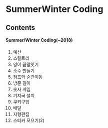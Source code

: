 SummerWinter Coding
=================

## Contents
#### Summer/Winter Coding(~2018)
1. 예산
2. 스킬트리
3. 영어 끝말잇기
4. 소수 만들기
5. 점프와 순간이동
6. 방문 길이
7. 숫자 게임
8. 기지국 설치
9. 쿠키구입
10. 배달
11. 지형편집
12. 스티커 모으기(2)